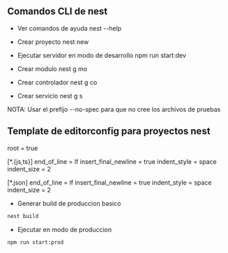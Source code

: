 ## Comandos CLI de nest

- Ver comandos de ayuda
nest --help

- Crear proyecto
nest new <project-name>

- Ejecutar servidor en modo de desarrollo
npm run start:dev

- Crear modulo
nest g mo <module-name>

- Crear controlador
nest g co <module-name>

- Crear servicio
nest g s <service-name>

NOTA: Usar el prefijo --no-spec para que no cree los archivos de pruebas

## Template de editorconfig para proyectos nest
root = true

[*.{js,ts}]
end_of_line = lf
insert_final_newline = true
indent_style = space
indent_size = 2

[*.json]
end_of_line = lf
insert_final_newline = true
indent_style = space
indent_size = 2


- Generar build de produccion basico

```bash
nest build
```

- Ejecutar en modo de produccion
```bash
npm run start:prod
```
